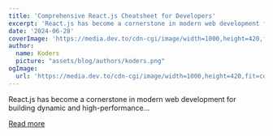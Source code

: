 ```yaml
---
title: 'Comprehensive React.js Cheatsheet for Developers'
excerpt: 'React.js has become a cornerstone in modern web development for building dynamic and high-performance...'
date: '2024-06-28'
coverImage: 'https://media.dev.to/cdn-cgi/image/width=1000,height=420,fit=cover,gravity=auto,format=auto/https%3A%2F%2Fdev-to-uploads.s3.amazonaws.com%2Fuploads%2Farticles%2F10tat8mhtehsyh7mg837.png'
author:
  name: Koders
  picture: "assets/blog/authors/koders.png"
ogImage:
  url: 'https://media.dev.to/cdn-cgi/image/width=1000,height=420,fit=cover,gravity=auto,format=auto/https%3A%2F%2Fdev-to-uploads.s3.amazonaws.com%2Fuploads%2Farticles%2F10tat8mhtehsyh7mg837.png'
---
```


React.js has become a cornerstone in modern web development for building dynamic and high-performance...

[Read more](https://dev.to/raajaryan/comprehensive-reactjs-cheatsheet-for-developers-17e4)
